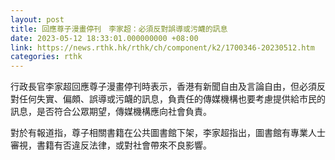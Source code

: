 ```yaml
---
layout: post
title: 回應尊子漫畫停刊　李家超：必須反對誤導或污衊的訊息
date: 2023-05-12 18:33:01.000000000 +08:00
link: https://news.rthk.hk/rthk/ch/component/k2/1700346-20230512.htm
categories: rthk
---
```


行政長官李家超回應尊子漫畫停刊時表示，香港有新聞自由及言論自由，但必須反對任何失實、偏頗、誤導或污衊的訊息，負責任的傳媒機構也要考慮提供給市民的訊息，是否符合公眾期望，傳媒機構應向社會負責。

對於有報道指，尊子相關書籍在公共圖書館下架，李家超指出，圖書館有專業人士審視，書籍有否違反法律，或對社會帶來不良影響。
